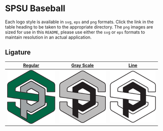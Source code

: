 # SPSU Baseball 

Each logo style is available in `svg`, `eps` and `png` formats. Click the link in the table heading to be taken to the
appropriate directory. The `png` images are sized for use in this `README`, please use either the `svg` or `eps` 
formats to maintain resolution in an actual application.

## Ligature

| [Regular](Ligature) | [Gray Scale](Ligature) | [Line](Ligature) |
| ------------- | ------------- | ------------- |
| ![Regular](Ligature/ligature.png) | ![Gray Scale](Ligature/ligature_bw.png) | ![Line](Ligature/ligature_line.png) |



